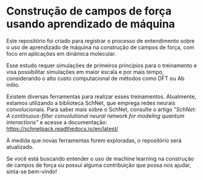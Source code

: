 # Construção de campos de força usando aprendizado de máquina

Este repositório foi criado para registrar o processo de entendimento sobre o uso de aprendizado de máquina na construção de campos de força, com foco em aplicações em dinâmica molecular.

Esse estudo requer simulações de primeiros princípios para o treinamento e visa possibilitar simulações em maior escala e por mais tempo, considerando o alto custo computacional de métodos como DFT ou Ab initio.

Existem diversas ferramentas para realizar esses treinamentos. Atualmente, estamos utilizando a biblioteca SchNet, que emprega redes neurais convolucionais. Para saber mais sobre o SchNet, consulte o artigo _"SchNet: A continuous-filter convolutional neural network for modeling quantum interactions"_ e acesse a documentação: https://schnetpack.readthedocs.io/en/latest/

À medida que novas ferramentas forem exploradas, o repositório será atualizado.

Se você está buscando entender o uso de machine learning na construção de campos de força ou possui alguma contribuição que possa nos ajudar, sinta-se bem-vindo!


